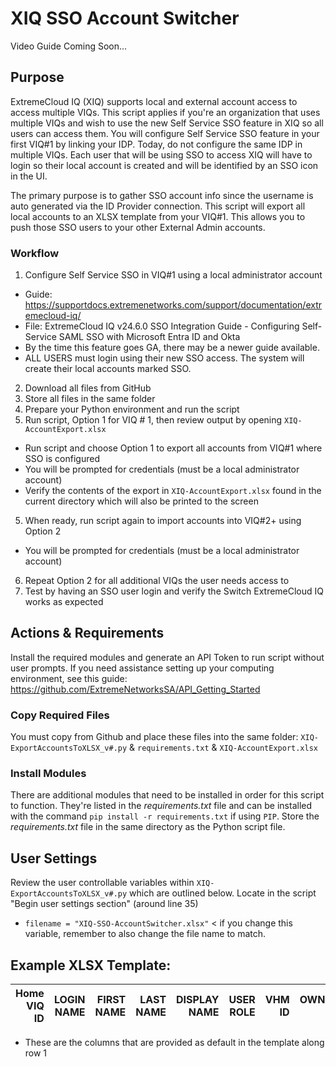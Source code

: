 # XIQ SSO Account Switcher

Video Guide Coming Soon...

## Purpose
ExtremeCloud IQ (XIQ) supports local and external account access to access multiple VIQs.  This script applies if you're an organization that uses multiple VIQs and wish to use the new Self Service SSO feature in XIQ so all users can access them.  You will configure Self Service SSO feature in your first VIQ#1 by linking your IDP.  Today, do not configure the same IDP in multiple VIQs.  Each user that will be using SSO to access XIQ will have to login so their local account is created and will be identified by an SSO icon in the UI.

The primary purpose is to gather SSO account info since the username is auto generated via the ID Provider connection.  This script will export all local accounts to an XLSX template from your VIQ#1.  This allows you to push those SSO users to your other External Admin accounts.

### Workflow
1. Configure Self Service SSO in VIQ#1 using a local administrator account
  - Guide:  https://supportdocs.extremenetworks.com/support/documentation/extremecloud-iq/
  - File:  ExtremeCloud IQ v24.6.0 SSO Integration Guide - Configuring Self-Service SAML SSO with Microsoft Entra ID and Okta
  - By the time this feature goes GA, there may be a newer guide available.
  - ALL USERS must login using their new SSO access.  The system will create their local accounts marked SSO.
2. Download all files from GitHub
3. Store all files in the same folder
4. Prepare your Python environment and run the script
5. Run script, Option 1 for VIQ # 1, then review output by opening `XIQ-AccountExport.xlsx`
  - Run script and choose Option 1 to export all accounts from VIQ#1 where SSO is configured
  - You will be prompted for credentials (must be a local administrator account)
  - Verify the contents of the export in `XIQ-AccountExport.xlsx` found in the current directory which will also be printed to the screen
5. When ready, run script again to import accounts into VIQ#2+ using Option 2
  - You will be prompted for credentials (must be a local administrator account)
6. Repeat Option 2 for all additional VIQs the user needs access to
7. Test by having an SSO user login and verify the Switch ExtremeCloud IQ works as expected

## Actions & Requirements
Install the required modules and generate an API Token to run script without user prompts.  If you need assistance setting up your computing environment, see this guide: https://github.com/ExtremeNetworksSA/API_Getting_Started

### Copy Required Files
You must copy from Github and place these files into the same folder:  `XIQ-ExportAccountsToXLSX_v#.py` & `requirements.txt` & `XIQ-AccountExport.xlsx`

### Install Modules
There are additional modules that need to be installed in order for this script to function.  They're listed in the *requirements.txt* file and can be installed with the command `pip install -r requirements.txt` if using `PIP`.  Store the *requirements.txt* file in the same directory as the Python script file.

## User Settings
Review the user controllable variables within `XIQ-ExportAccountsToXLSX_v#.py` which are outlined below.
Locate in the script "Begin user settings section" (around line 35)
  - `filename = "XIQ-SSO-AccountSwitcher.xlsx"` < if you change this variable, remember to also change the file name to match.

## Example XLSX Template:

| Home VIQ ID | LOGIN NAME | FIRST NAME | LAST NAME | DISPLAY NAME | USER ROLE | VHM ID | OWNER ID | VIQ NAME |
| --: | --:| --:| --:| --:| --:| --:| --:| --:|

- These are the columns that are provided as default in the template along row 1

